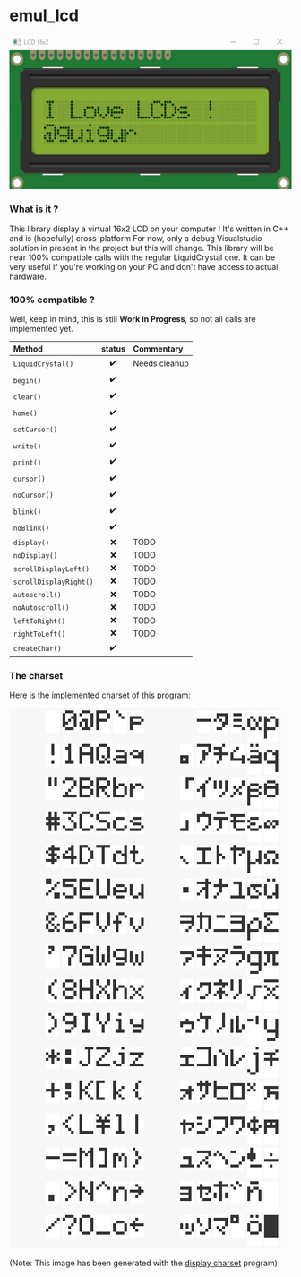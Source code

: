 # emul_lcd

![LCD demo](IMGS/lcd_blinking_cursor.gif?raw=true "LCD demo")

### What is it ?
This library display a virtual 16x2 LCD on your computer !
It's written in C++ and is (hopefully) cross-platform
For now, only a debug Visualstudio solution in present in the project but this will change.
This library will be near 100% compatible calls with the regular LiquidCrystal one.
It can be very useful if you're working on your PC and don't have access to actual hardware.

### 100% compatible ?
Well, keep in mind, this is still **Work in Progress**, so not all calls are implemented yet.

| Method                 | status | Commentary |
| :--------------------- | :----: | :--------- |
| `LiquidCrystal()`      | ✔️ | Needs cleanup |
| `begin()`              | ✔️ |               |
| `clear()`              | ✔️ |               |
| `home()`               | ✔️ |               |
| `setCursor()`          | ✔️ |               |
| `write()`              | ✔️ |               |
| `print()`              | ✔️ |               |
| `cursor()`             | ✔️ |               |
| `noCursor()`           | ✔️ |               |
| `blink()`              | ✔️ |               |
| `noBlink()`            | ✔️ |               |
| `display()`            | ❌ | TODO          |
| `noDisplay()`          | ❌ | TODO          |
| `scrollDisplayLeft()`  | ❌ | TODO          |
| `scrollDisplayRight()` | ❌ | TODO          |
| `autoscroll()`         | ❌ | TODO          |
| `noAutoscroll()`       | ❌ | TODO          |
| `leftToRight()`        | ❌ | TODO          |
| `rightToLeft()`        | ❌ | TODO          |
| `createChar()`         | ✔️ |               |

### The charset
Here is the implemented charset of this program:

![charset](https://raw.githubusercontent.com/guigur/display_charset/main/gen%20charset%20bitmap/gen%20charset%20bitmap/charset%20LCD%20big.png "LCD demo")

(Note: This image has been generated with the [display charset](https://github.com/guigur/display_charset) program)
